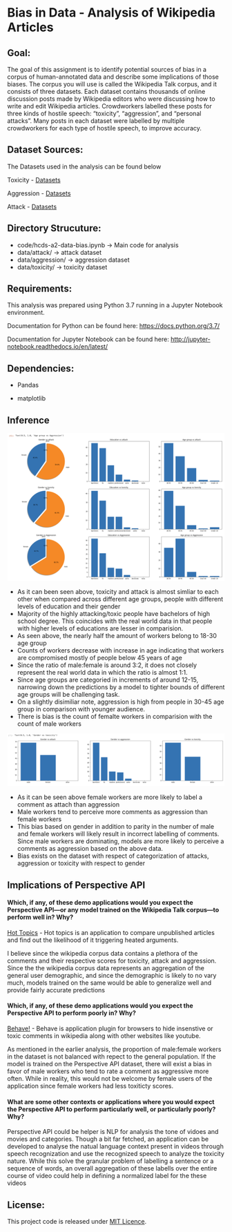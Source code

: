 

# Bias in Data - Analysis of Wikipedia Articles

## Goal:

The goal of this assignment is to identify potential sources of bias in a corpus of human-annotated data and describe some implications of those biases.
The corpus you will use is called the Wikipedia Talk corpus, and it consists of three datasets. Each dataset contains thousands of online discussion posts made by Wikipedia editors who were discussing how to write and edit Wikipedia articles. Crowdworkers labelled these posts for three kinds of hostile speech: “toxicity”, “aggression”, and “personal attacks”. Many posts in each dataset were labelled by multiple crowdworkers for each type of hostile speech, to improve accuracy.


## Dataset Sources:

The Datasets used in the analysis can be found below

Toxicity - [Datasets](https://figshare.com/articles/dataset/Wikipedia_Talk_Labels_Toxicity/4563973)

Aggression - [Datasets](https://figshare.com/articles/dataset/Wikipedia_Talk_Labels_Aggression/4267550)

Attack - [Datasets](https://figshare.com/articles/dataset/Wikipedia_Talk_Labels_Personal_Attacks/4054689)

## Directory Strucuture:
- code/hcds-a2-data-bias.ipynb -> Main code for analysis
- data/attack/ -> attack dataset
- data/aggression/ -> aggression dataset
- data/toxicity/ -> toxicity dataset

## Requirements:

This analysis was prepared using Python 3.7 running in a Jupyter Notebook environment.

Documentation for Python can be found here: https://docs.python.org/3.7/

Documentation for Jupyter Notebook can be found here: http://jupyter-notebook.readthedocs.io/en/latest/

## Dependencies:

- Pandas

- matplotlib

## Inference
![alt text](https://github.com/Sreejavm/DATA-512-Project-Repo/blob/main/data-512-a2/output/output1.png)
- As it can been seen above, toxicity and attack is almost simliar to each other when compared across different age groups, people with different levels of education and their gender
- Majority of the highly attacking/toxic people have bachelors of high school degree. This coincides with the real world data in that people with higher levels of educations are lesser in comparision.
- As seen above, the nearly half the amount of workers belong to 18-30 age group
- Counts of workers decrease with increase in age indicating that workers are compromised mostly of people below 45 years of age
- Since the ratio of male:female is around 3:2, it does not closely represent the real world data in which the ratio is almost 1:1.
- Since age groups are categoried in increments of around 12-15, narrowing down the predictions by a model to tighter bounds of different age groups will be challenging task.
- On a slightly disimiliar note, aggression is high from people in 30-45 age group in comparison with younger audience.
- There is bias is the count of femalte workers in comparision with the count of male workers


![alt text](https://github.com/Sreejavm/DATA-512-Project-Repo/blob/main/data-512-a2/output/outpu2.png)
- As it can be seen above female workers are more likely to label a comment as attach than aggression
- Male workers tend to perceive more comments as aggression than female workers
- This bias based on gender in addition to parity in the number of male and female workers will likely result in incorrect labelling of comments. Since male workers are dominating, models are more likely to perceive a comments as aggression based on the above data.
- Bias exists on the dataset with respect of categorization of attacks, aggression or toxicity with respect to gender

## Implications of Perspective API

#### Which, if any, of these demo applications would you expect the Perspective API—or any model trained on the Wikipedia Talk corpus—to perform well in? Why?

[Hot Topics](https://github.com/conversationai/perspective-hacks/blob/master/hot_topics/README.md) - Hot topics is an application to compare unpublished articles and find out the likelihood of it triggering heated arguments. 

I believe since the wikipedia corpus data contains a plethora of the comments and their respective scores for toxicity, attack and aggression. Since the the wikipedia corpus data represents an aggregation of the general user demographic, and since the demographic is likely to no vary much, models trained on the same would be able to generalize well and provide fairly accurate predictions

#### Which, if any, of these demo applications would you expect the Perspective API to perform poorly in? Why?

[Behave!](https://github.com/ArghTeam/behave-for-chrome) - Behave is application plugin for browsers to hide insenstive or toxic comments in wikipedia along with other websites like youtube. 

As mentioned in the earlier analysis, the proportion of male:female workers in the dataset is not balanced with repect to the general population. If the model is trained on the Perspective API dataset, there will exist a bias in favor of male workers who tend to rate a comment as aggressive more often. While in reality, this would not be welcome by female users of the application since female workers had less toxiticty scores. 


#### What are some other contexts or applications where you would expect the Perspective API to perform particularly well, or particularly poorly? Why?

Perspective API could be helper is NLP for analysis the tone of vidoes and movies and categories. Though a bit far fetched, an application can be developed to analyse the natual language context present in videos through speech recognization and use the recognized speech to analyze the toxicity nature. While this solve the granular problem of labelling a sentence or a sequence of words, an overall aggregation of these labells over the entire course of video could help in defining a normalized label for the these videos


## License:

This project code is released under [MIT Licence](https://opensource.org/licenses/MIT).
